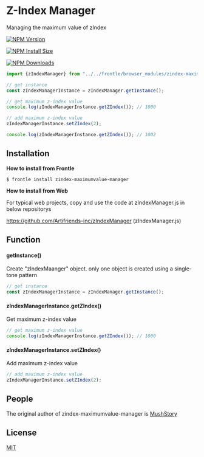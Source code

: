 # Z-Index Manager

Managing the maximum value of zIndex



 [![NPM Version][npm-version-image]][npm-url]

 [![NPM Install Size][npm-install-size-image]][npm-install-size-url]

 [![NPM Downloads][npm-downloads-image]][npm-downloads-url]

```javascript
import {zIndexManager} from "../../frontle/browser_modules/zindex-maximumvalue-manager/zIndexManager.js";

// get instance
const zIndexManagerInstance = zIndexManager.getInstance();

// get maximum z-index value
console.log(zIndexManagerInstance.getZIndex()); // 1000

// add maximum z-index value
zIndexManagerInstance.setZIndex(2);

console.log(zIndexManagerInstance.getZIndex()); // 1002

```



## Installation

**How to install from Frontle**

```shell
$ frontle install zindex-maximumvalue-manager
```



**How to install from Web**

For typical web projects, copy and use the code at zIndexManager.js in below repositorys

https://github.com/Artifriends-inc/zIndexManager (zIndexManager.js)



## Function

#### getInstance()

Create "zIndexMaanger" object. only one object is created using a single-tone pattern

```javascript
// get instance
const zIndexManagerInstance = zIndexManager.getInstance();
```



#### zIndexManagerInstance.getZIndex()

Get maximum z-index value

```javascript
// get maximum z-index value
console.log(zIndexManagerInstance.getZIndex()); // 1000
```



#### zIndexManagerInstance.setZIndex()

Add maximum z-index value

```javascript
// add maximum z-index value
zIndexManagerInstance.setZIndex(2);
```



## People

The original author of zindex-maximumvalue-manager is [MushStory](https://github.com/MushStory)



## License

 [MIT](LICENSE)



[npm-downloads-image]: https://badgen.net/npm/dm/zindex-maximumvalue-manager
[npm-downloads-url]: https://npmcharts.com/compare/zindex-maximumvalue-manager?minimal=true
[npm-install-size-image]: https://badgen.net/packagephobia/install/zindex-maximumvalue-manager
[npm-install-size-url]: https://packagephobia.com/result?p=zindex-maximumvalue-manager
[npm-url]: https://npmjs.org/package/zindex-maximumvalue-manager
[npm-version-image]: https://badgen.net/npm/v/zindex-maximumvalue-manager
